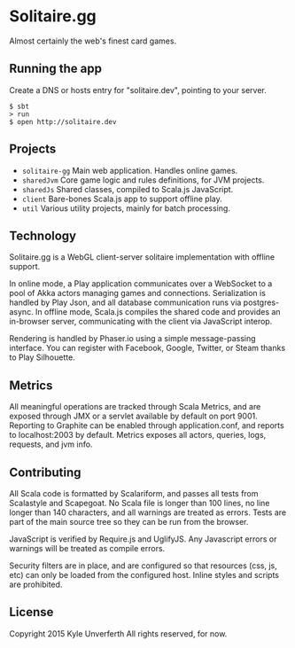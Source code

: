# Solitaire.gg

Almost certainly the web's finest card games.

## Running the app

Create a DNS or hosts entry for "solitaire.dev", pointing to your server.

```shell
$ sbt
> run
$ open http://solitaire.dev
```

## Projects

* `solitaire-gg` Main web application. Handles online games.
* `sharedJvm` Core game logic and rules definitions, for JVM projects.
* `sharedJs` Shared classes, compiled to Scala.js JavaScript.
* `client` Bare-bones Scala.js app to support offline play.
* `util` Various utility projects, mainly for batch processing.


## Technology

Solitaire.gg is a WebGL client-server solitaire implementation with offline support.

In online mode, a Play application communicates over a WebSocket to a pool of Akka actors managing games and connections. 
Serialization is handled by Play Json, and all database communication runs via postgres-async. In offline mode, Scala.js compiles the
shared code and provides an in-browser server, communicating with the client via JavaScript interop.

Rendering is handled by Phaser.io using a simple message-passing interface.
You can register with Facebook, Google, Twitter, or Steam thanks to Play Silhouette.


## Metrics

All meaningful operations are tracked through Scala Metrics, and are exposed through JMX or a servlet available by default on port 9001.
Reporting to Graphite can be enabled through application.conf, and reports to localhost:2003 by default.
Metrics exposes all actors, queries, logs, requests, and jvm info.


## Contributing

All Scala code is formatted by Scalariform, and passes all tests from Scalastyle and Scapegoat. No Scala file is longer than 100 lines, no line 
longer than 140 characters, and all warnings are treated as errors. Tests are part of the main source tree so they can be run from the browser.

JavaScript is verified by Require.js and UglifyJS. Any Javascript errors or warnings will be treated as compile errors. 

Security filters are in place, and are configured so that resources (css, js, etc) can only be loaded from the configured host.
Inline styles and scripts are prohibited.


## License

Copyright 2015 Kyle Unverferth
All rights reserved, for now.

